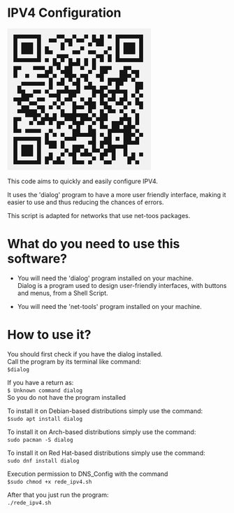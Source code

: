 # IPV4 Configuration
![all text](https://github.com/dioxfile/Network-Scripts/raw/master/DNS_Config/DNS_Config.png)

This code aims to quickly and easily configure IPV4.

It uses the 'dialog' program to have a more user friendly interface, making it easier to use and thus reducing the chances of errors.

This script is adapted for networks that use net-toos packages.

# What do you need to use this software?
- You will need the 'dialog' program installed on your machine.<br/>
Dialog is a program used to design user-friendly interfaces, with buttons and menus, from a Shell Script.<br/>

- You will need the 'net-tools' program installed on your machine.<br/>

# How to use it?
You should first check if you have the dialog installed.<br/>
Call the program by its terminal like command:<br/>
`$dialog`<br/>

If you have a return as:<br/>
`$ Unknown command dialog`<br/>
So you do not have the program installed<br/>

To install it on Debian-based distributions simply use the command:<br/>
`$sudo apt install dialog`<br/>

To install it on Arch-based distributions simply use the command:<br/>
`sudo pacman -S dialog`<br/>

To install it on Red Hat-based distributions simply use the command:<br/>
`sudo dnf install dialog`<br/>

Execution permission to DNS_Config with the command<br/>
`$sudo chmod +x rede_ipv4.sh`<br/>

After that you just run the program:<br/>
`./rede_ipv4.sh`


